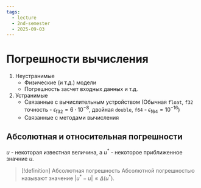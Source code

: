 ```yaml
---
tags:
  - lecture
  - 2nd-semester
  - 2025-09-03
---
```


# Погрешности вычисления

1. Неустранимые
	- Физические (и т.д.) модели 
	- Погрешность засчет входных данных и т.д.
2. Устранимые
	- Связанные с вычислительным устройством
		(Обычная `float`, `f32` точность - $\epsilon_{\mathrm{f 32}} = 6\cdot 10 ^{-8}$, двойная `double`, `f64` - $\epsilon_{\mathrm{f 64}} = 10^{-16}$)
	- Связанные с методами вычисления

## Абсолютная и относительная погрешности

$u$ - некоторая известная величина, а $u^{*}$ - некоторое приближенное значние $u$.

> [!definition] Абсолютная погрешность
> Абсолютной погрешностью называют значение $|u^{*} - u| \leq \Delta(u^{*})$.
